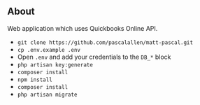 ## About

Web application which uses Quickbooks Online API.

- `git clone https://github.com/pascalallen/matt-pascal.git`
- `cp .env.example .env`
- Open `.env` and add your credentials to the `DB_*` block
- `php artisan key:generate`
- `composer install`
- `npm install`
- `composer install`
- `php artisan migrate`
